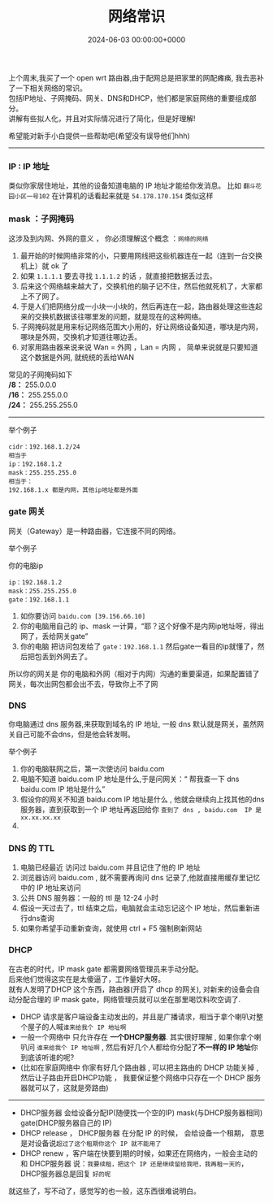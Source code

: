 ﻿---
title: 网络常识 # 标题
slug: netword-must-know # url(注释掉 和标题相同)
image: network.jpg # 头图，注释掉，否则会有一个难看的呃加载不出来的图片
# description: xxxx # 描述小字(注释掉 不显示描述)

date: 2024-06-03 00:00:00+0000 # 日期时间，如果时间未到，post 不会显示(注释掉 不显示日期)
# weight: 1 # 权重越小，放到越前面   (注释掉 日期排序)

# tags: # 只能在侧面看到的标签,会显示在文章的底部
#     - TAG A
#     - TAG B
# categories: #会显示在 post 上面的分类
#     - themes
#     - syntax
---

上个周末,我买了一个 open wrt 路由器,由于配网总是把家里的网配瘫痪, 我去恶补了一下相关网络的常识。  
包括IP地址、子网掩码、网关、DNS和DHCP，他们都是家庭网络的重要组成部分。  
讲解有些拟人化，并且对实际情况进行了简化，但是好理解!  

希望能对新手小白提供一些帮助吧(希望没有误导他们hhh)

----

### IP   : IP 地址 
类似你家居住地址，其他的设备知道电脑的 IP 地址才能给你发消息。
比如 `翻斗花园小区一号102`
在计算机的话看起来就是 `54.178.170.154` 类似这样

### mask ：子网掩码
这涉及到内网、外网的意义  ， 你必须理解这个概念 ：`网络的网络` 

1. 最开始的时候网络非常的小，只要用网线把这些机器连在一起（连到一台交换机上）就 ok 了
2. 如果 `1.1.1.1` 要去寻找 `1.1.1.2` 的话 ，就直接把数据丢过去。
3. 后来这个网络越来越大了，交换机他的脑子记不住，然后他就死机了，大家都上不了网了。
4. 于是人们把网络分成一小块一小块的，然后再连在一起，路由器处理这些连起来的交换机数据该往哪里发的问题，就是现在的这种网络。
5. 子网掩码就是用来标记网络范围大小用的，好让网络设备知道，哪块是内网，哪块是外网，交换机才知道往哪边丢。
6. 对家用路由器来说来说 Wan = 外网 ，Lan = 内网 ， 简单来说就是只要知道这个数据是外网, 就统统的丢给WAN

常见的子网掩码如下  
**/8：** 255.0.0.0  
**/16：** 255.255.0.0  
**/24：** 255.255.255.0  

--- 

举个例子 

```
cidr：192.168.1.2/24 
相当于
ip：192.168.1.2
mask：255.255.255.0
相当于：
192.168.1.x 都是内网，其他ip地址都是外面
```


### gate 网关
网关（Gateway）是一种路由器，它连接不同的网络。

举个例子 

你的电脑ip
```
ip：192.168.1.2
mask：255.255.255.0
gate：192.168.1.1
```

1. 如你要访问 `baidu.com [39.156.66.10]`
2. 你的电脑用自己的 ip、mask 一计算，“耶？这个好像不是内网ip地址呀，得出网了，丢给网关gate”
3. 你的电脑 把访问包发给了 `gate：192.168.1.1` 然后gate一看目的ip就懂了，然后把包丢到外网去了。

所以你的网关是 你的电脑和外网（相对于内网）沟通的重要渠道，如果配置错了网关，每次出网包都会出不去，导致你上不了网

### DNS  
你电脑通过 dns 服务器,来获取到域名的 IP 地址, 一般 dns 默认就是网关，虽然网关自己可能不会dns，但是他会转发啊。

举个例子 
1. 你的电脑联网之后，第一次使访问 baidu.com
2. 电脑不知道 baidu.com  IP 地址是什么,于是问网关：“ 帮我查一下 dns baidu.com  IP 地址是什么”
3. 假设你的网关不知道  baidu.com  IP 地址是什么 , 他就会继续向上找其他的dns服务器，直到获取到一个 IP 地址再返回给你 `查到了 dns , baidu.com  IP 是 xx.xx.xx.xx`
4. 
### DNS 的 TTL 
1. 电脑已经最近 访问过 baidu.com 并且记住了他的 IP 地址
2. 浏览器访问 baidu.com , 就不需要再询问 dns 记录了,他就直接用缓存里记忆中的 IP 地址来访问
3. 公共 DNS 服务器：一般的 ttl 是 12-24 小时
4. 假设一天过去了，ttl 结束之后，电脑就会主动忘记这个 IP 地址，然后重新进行dns查询
5. 如果你希望手动重新查询，就使用 ctrl + F5 强制刷新网站

### DHCP 
在古老的时代，IP mask gate  都需要网络管理员来手动分配。  
后来他们觉得这实在是太傻逼了，工作量好大呀。  
就有人发明了DHCP 这个东西，路由器(开启了 dhcp 的网关), 对新来的设备会自动分配合理的 IP mask gate，网络管理员就可以坐在那里喝饮料吹空调了.  
 - DHCP 请求是客户端设备主动发出的，并且是广播请求，相当于拿个喇叭对整个屋子的人喊`谁来给我个 IP 地址啊`
 - 一般一个网络中 只允许存在 **一个DHCP服务器**. 其实很好理解 , 如果你拿个喇叭问 `谁来给我个 IP 地址啊` , 然后有好几个人都给你分配了**不一样的 IP 地址**你到底该听谁的呢? 
 - (比如在家庭网络中 你家有好几个路由器 , 可以把主路由的 DHCP 功能关掉 , 然后让子路由开启DHCP功能 ， 我要保证整个网络中只存在一个 DHCP 服务器就可以了，这就是旁路由)
---
- DHCP服务器 会给设备分配IP(随便找一个空的IP) mask(与DHCP服务器相同) gate(DHCP服务器自己的 IP)
- DHCP release ， DHCP服务器 在分配 IP 的时候， 会给设备一个租期， 意思是对设备说`超过了这个租期你这个 IP 就不能用了` 
- DHCP renew ，客户端在快要到期的时候，如果还在网络内，一般会主动的和 DHCP服务器 说：`我要续租，把这个 IP 还是继续留给我吧，我再租一天的`，DHCP服务器总是回复 `好的呢`



就这些了，写不动了，感觉写的也一般，这东西很难说明白。  
